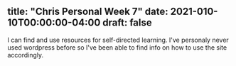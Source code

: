title: "Chris Personal Week 7"
date: 2021-010-10T00:00:00-04:00
draft: false
---

I can find and use resources for self-directed learning. I've personaly never used wordpress before so I've been able to find info on how to use the site accordingly.

